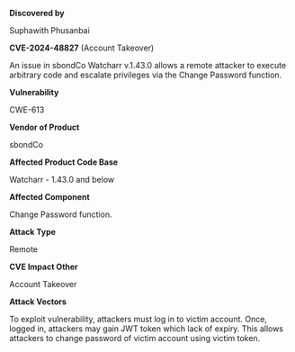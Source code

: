 **Discovered by**

Suphawith Phusanbai

**CVE-2024-48827** (Account Takeover)

 An issue in sbondCo Watcharr v.1.43.0 allows a remote attacker to execute arbitrary code and escalate privileges via the Change Password function.

**Vulnerability** 

CWE-613

**Vendor of Product** 

sbondCo

**Affected Product Code Base** 

Watcharr - 1.43.0 and below

**Affected Component**

Change Password function.

**Attack Type**

Remote

**CVE Impact Other**

Account Takeover

**Attack Vectors**

To exploit vulnerability, attackers must log in to victim account. Once, logged in, attackers may gain JWT token which lack of expiry. This allows attackers to change password of victim account using victim token.

